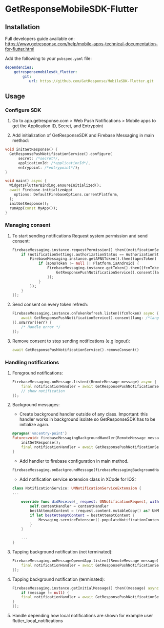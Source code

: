 # GetResponseMobileSDK-Flutter

## Installation

Full developers guide available on:
https://www.getresponse.com/help/mobile-apps-technical-documentation-for-flutter.html

Add the following to your `pubspec.yaml` file:
    
```yaml
dependencies:
    getresponsemobilesdk_flutter: 
        git:
           url: https://github.com/GetResponse/MobileSDK-Flutter.git
  ```

## Usage

### Configure SDK

1. Go to app.getresponse.com > Web Push Notifications > Mobile apps to get the Application ID, Secret, and Entrypoint

2. Add initialization of GetResponseSDK and Firebase Messaging in main method:

```dart
void initGetResponse() {
  GetResponsePushNotificationService().configure(
      secret: /*secret*/,
      applicationId: /*applicationId*/,
      entrypoint: /*entrypoint*/);
}

void main() async {
  WidgetsFlutterBinding.ensureInitialized();
  await Firebase.initializeApp(
    options: DefaultFirebaseOptions.currentPlatform,
  );
  initGetResponse();
  runApp(const MyApp());
}
```

### Managing consent

1. To start sending notifications Request system permission and send consent:
    ```dart
    FirebaseMessaging.instance.requestPermission().then((notificationSettings) async {
        if (notificationSettings.authorizationStatus == AuthorizationStatus.authorized) {
            FirebaseMessaging.instance.getAPNSToken().then((apnsToken) {
                if (apnsToken != null || Platform.isAndroid) {
                    FirebaseMessaging.instance.getToken().then((fcmToken) {
                        GetResponsePushNotificationService().consent(lang: /*languageCode*/, externalId: /*externalId*/, email: /*email (optional)*/, fcmToken: fcmToken);
                    });
                }
            });
        }
    });
    ```
2. Send consent on every token refresh:
    ```dart
    FirebaseMessaging.instance.onTokenRefresh.listen((fcmToken) async {
        await GetResponsePushNotificationService().consent(lang: /*languageCode*/, externalId: /*externalId*/, email: /*email (optional)*/, fcmToken: fcmToken);
    }).onError((err) {
        /* Handle error */
    });
    ```
3. Remove consent to stop sending notifications (e.g logout):
    ```dart
    await GetResponsePushNotificationService().removeConsent()
    ```

### Handling notifications

1. Foreground notifications:
    ```dart
    FirebaseMessaging.onMessage.listen((RemoteMessage message) async {
        final notificationHandler = await GetResponsePushNotificationService().handleIncomingNotification(message.data, EventType.showed);
        // show notification 
    });
    ```
2. Background messages:
    - Create background handler outside of any class. Important: this handler works in background isolate so GetResponseSDK has to be
      initialize again.
    ```dart
    @pragma('vm:entry-point')
    Future<void> firebaseMessagingBackgroundHandler(RemoteMessage message) async {
        initGetResponse();
        final notificationHandler = await GetResponsePushNotificationService().handleIncomingNotification(message.data, EventType.showed);
    }
    ```

    - Add handler to firebase configuration in main method.

     ```dart
     FirebaseMessaging.onBackgroundMessage(firebaseMessagingBackgroundHandler);
     ```

     - Add notification service extension class in XCode for IOS:

     ```swift
     class NotificationService: UNNotificationServiceExtension {
     ...
        
         override func didReceive(_ request: UNNotificationRequest, withContentHandler contentHandler: @escaping (UNNotificationContent) -> Void) {
             self.contentHandler = contentHandler
             bestAttemptContent = (request.content.mutableCopy() as? UNMutableNotificationContent)
             if let bestAttemptContent = bestAttemptContent {
                 Messaging.serviceExtension().populateNotificationContent(bestAttemptContent, withContentHandler: contentHandler)
             }
         }
            
         ...
     }
     ```
3. Tapping background notification (not terminated):
    ```dart
    FirebaseMessaging.onMessageOpenedApp.listen((RemoteMessage message) async {
        final notificationHandler = await GetResponsePushNotificationService().handleIncomingNotification(message.data, EventType.clicked);
    });
    ```
4. Tapping background notification (terminated):
    ```dart
    FirebaseMessaging.instance.getInitialMessage().then((message) async {
        if (message != null) {
        final notificationHandler = await GetResponsePushNotificationService().handleIncomingNotification(message.data, EventType.clicked);
    }
    });
    ```
5. Handle depending how local notifications are shown for example user flutter_local_notifications
